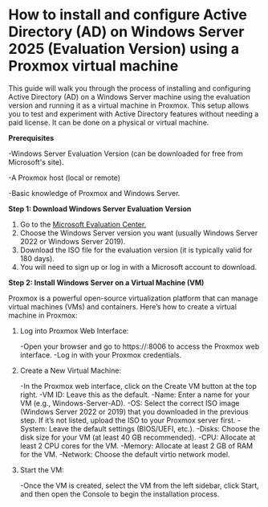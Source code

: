 # How to install and configure Active Directory (AD) on Windows Server 2025 (Evaluation Version) using a Proxmox virtual machine 

This guide will walk you through the process of installing and configuring Active Directory (AD) on a Windows Server machine using the evaluation version and running it as a virtual machine in Proxmox. This setup allows you to test and experiment with Active Directory features without needing a paid license. It can be done on a physical or virtual machine.

**Prerequisites**

-Windows Server Evaluation Version (can be downloaded for free from Microsoft's site).

-A Proxmox host (local or remote) 

-Basic knowledge of Proxmox and Windows Server.

**Step 1: Download Windows Server Evaluation Version**

1. Go to the [Microsoft Evaluation Center.](https://www.microsoft.com/en-us/evalcenter/download-windows-server-2025)
2. Choose the Windows Server version you want (usually Windows Server 2022 or Windows Server 2019).
3. Download the ISO file for the evaluation version (it is typically valid for 180 days).
4. You will need to sign up or log in with a Microsoft account to download.

**Step 2: Install Windows Server on a Virtual Machine (VM)**

Proxmox is a powerful open-source virtualization platform that can manage virtual machines (VMs) and containers. Here’s how to create a virtual machine in Proxmox:

1. Log into Proxmox Web Interface:

   -Open your browser and go to https://<your-proxmox-ip>:8006 to access the Proxmox web interface.
   -Log in with your Proxmox credentials.

2. Create a New Virtual Machine:

   -In the Proxmox web interface, click on the Create VM button at the top right.
   -VM ID: Leave this as the default.
   -Name: Enter a name for your VM (e.g., Windows-Server-AD).
   -OS: Select the correct ISO image (Windows Server 2022 or 2019) that you downloaded in the previous step. If it’s not listed, upload the ISO to your Proxmox server first.
   -System: Leave the default settings (BIOS/UEFI, etc.).
   -Disks: Choose the disk size for your VM (at least 40 GB recommended).
   -CPU: Allocate at least 2 CPU cores for the VM.
   -Memory: Allocate at least 2 GB of RAM for the VM.
   -Network: Choose the default virtio network model.

3. Start the VM:

   -Once the VM is created, select the VM from the left sidebar, click Start, and then open the Console to begin the installation process.
